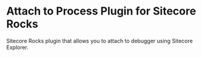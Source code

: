 Attach to Process Plugin for Sitecore Rocks
================================

Sitecore Rocks plugin that allows you to attach to debugger using Sitecore Explorer.

